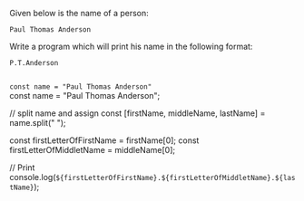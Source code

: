 Given below is the
name of a person:

```
Paul Thomas Anderson
```

Write a program which will
print his name in the
following format:

```
P.T.Anderson
```

<codeblock language="javascript" type="exercise" testMode="fixedInput">
<code>
const name = "Paul Thomas Anderson"
</code>

<solution>
const name = "Paul Thomas Anderson";

// split name and assign
const [firstName, middleName, lastName] = name.split(" ");

const firstLetterOfFirstName = firstName[0];
const firstLetterOfMiddletName = middleName[0];

// Print
console.log(`${firstLetterOfFirstName}.${firstLetterOfMiddletName}.${lastName}`);
</solution>
</codeblock>